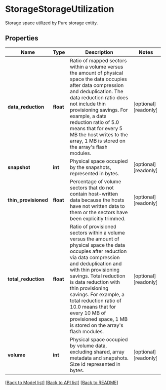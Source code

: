 # StorageStorageUtilization

Storage space utilized by Pure storage entity. 
## Properties
Name | Type | Description | Notes
------------ | ------------- | ------------- | -------------
**data_reduction** | **float** | Ratio of mapped sectors within a volume versus the amount of physical space the data occupies after data compression and deduplication. The data reduction ratio does not include thin provisioning savings. For example, a data reduction ratio of 5.0 means that for every 5 MB the host writes to the array, 1 MB is stored on the array&#39;s flash modules.   | [optional] [readonly] 
**snapshot** | **int** | Physical space occupied by the snapshots, represented in bytes.   | [optional] [readonly] 
**thin_provisioned** | **float** | Percentage of volume sectors that do not contain host-written data because the hosts have not written data to them or the sectors have been explicitly trimmed.   | [optional] [readonly] 
**total_reduction** | **float** | Ratio of provisioned sectors within a volume versus the amount of physical space the data occupies after reduction via data compression and deduplication and with thin provisioning savings. Total reduction is data reduction with thin provisioning savings. For example, a total reduction ratio of 10.0 means that for every 10 MB of provisioned space, 1 MB is stored on the array&#39;s flash modules.   | [optional] [readonly] 
**volume** | **int** | Physical space occupied by volume data, excluding shared, array metadata and snapshots. Size id represented in bytes.    | [optional] [readonly] 

[[Back to Model list]](../README.md#documentation-for-models) [[Back to API list]](../README.md#documentation-for-api-endpoints) [[Back to README]](../README.md)


